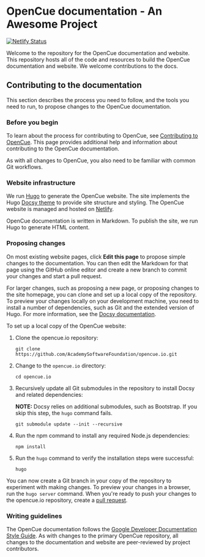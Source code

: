 # OpenCue documentation - An Awesome Project

[![Netlify Status](https://api.netlify.com/api/v1/badges/bef98bd8-69d2-4c22-a49e-c1c3897638ac/deploy-status)](https://app.netlify.com/sites/elated-haibt-1b47ff/deploys)

Welcome to the repository for the OpenCue documentation and website. This
repository hosts all of the code and resources to build the OpenCue
documentation and website. We welcome contributions to the docs.

## Contributing to the documentation

This section describes the process you need to follow, and the tools you need to
run, to propose changes to the OpenCue documentation.

### Before you begin

To learn about the process for contributing to OpenCue, see
[Contributing to OpenCue](https://www.opencue.io/contributing/opencue/contributing/). This page
provides additional help and information about contributing to the OpenCue documentation.

As with all changes to OpenCue, you also need to be familiar with common Git
workflows.

### Website infrastructure

We run [Hugo](https://gohugo.io/) to generate the OpenCue website. The site
implements the Hugo [Docsy theme](https://github.com/google/docsy) to provide
site structure and styling. The OpenCue website is managed and hosted on
[Netlify](https://www.netlify.com/).

OpenCue documentation is written in Markdown. To publish the site, we run Hugo
to generate HTML content.

### Proposing changes

On most existing website pages, click **Edit this page** to propose simple
changes to the documentation. You can then edit the Markdown for that page using
the GitHub online editor and create a new branch to commit your changes and
start a pull request.

For larger changes, such as proposing a new page, or proposing changes to the
site homepage, you can clone and set up a local copy of the repository. To
preview your changes locally on your development machine, you need to install a
number of dependencies, such as Git and the extended version of Hugo. For more
information, see the [Docsy documentation](https://github.com/google/docsy).

To set up a local copy of the OpenCue website:

1.  Clone the opencue.io repository:

    ```shell
    git clone https://github.com/AcademySoftwareFoundation/opencue.io.git
    ```

1.  Change to the `opencue.io` directory:

    ```shell
    cd opencue.io
    ```

1.  Recursively update all Git submodules in the repository to install Docsy and
    related dependencies:

    **NOTE:** Docsy relies on additional submodules, such as Bootstrap. If you
    skip this step, the `hugo` command fails.

    ```shell
    git submodule update --init --recursive
    ```

1.  Run the npm command to install any required Node.js dependencies:

    ```
    npm install
    ```

1.  Run the `hugo` command to verify the installation steps were successful:

    ```
    hugo
    ```
    
You can now create a Git branch in your copy of the repository to experiment
with making changes. To preview your changes in a browser, run the `hugo server`
command. When you're ready to push your changes to the opencue.io repository,
create a [pull request](https://help.github.com/en/articles/about-pull-requests).

### Writing guidelines

The OpenCue documentation follows the
[Google Developer Documentation Style Guide](https://developers.google.com/style/).
As with changes to the primary OpenCue repository, all changes to the
documentation and website are peer-reviewed by project contributors.
